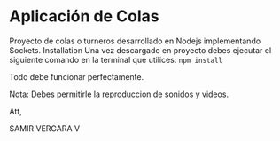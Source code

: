 # Aplicación de Colas
Proyecto de colas o turneros desarrollado en Nodejs implementando Sockets.
Installation
Una vez descargado en proyecto debes ejecutar el siguiente comando en la terminal que utilices:  ```npm install```

Todo debe funcionar perfectamente.

Nota: Debes permitirle la reproduccion de sonidos y videos.

Att,

SAMIR VERGARA V